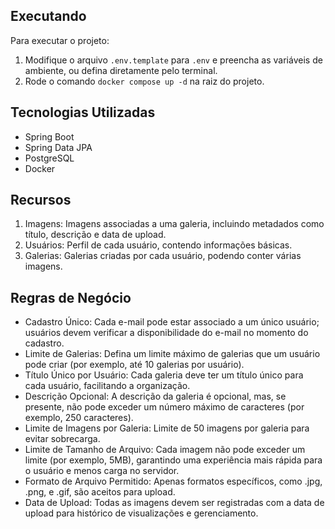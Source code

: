 ## Executando

Para executar o projeto:

1. Modifique o arquivo `.env.template` para `.env` e preencha as variáveis de ambiente, ou defina diretamente pelo terminal.
3. Rode o comando `docker compose up -d` na raiz do projeto.


## Tecnologias Utilizadas

* Spring Boot
* Spring Data JPA
* PostgreSQL
* Docker


## Recursos
1. Imagens: Imagens associadas a uma galeria, incluindo metadados como título, descrição e data de upload.
2. Usuários: Perfil de cada usuário, contendo informações básicas.
3. Galerias: Galerias criadas por cada usuário, podendo conter várias imagens.


## Regras de Negócio
* Cadastro Único: Cada e-mail pode estar associado a um único usuário; usuários devem verificar a disponibilidade do e-mail no momento do cadastro.
* Limite de Galerias: Defina um limite máximo de galerias que um usuário pode criar (por exemplo, até 10 galerias por usuário).
* Título Único por Usuário: Cada galeria deve ter um título único para cada usuário, facilitando a organização.
* Descrição Opcional: A descrição da galeria é opcional, mas, se presente, não pode exceder um número máximo de caracteres (por exemplo, 250 caracteres).
* Limite de Imagens por Galeria: Limite de 50 imagens por galeria para evitar sobrecarga.
* Limite de Tamanho de Arquivo: Cada imagem não pode exceder um limite (por exemplo, 5MB), garantindo uma experiência mais rápida para o usuário e menos carga no servidor.
* Formato de Arquivo Permitido: Apenas formatos específicos, como .jpg, .png, e .gif, são aceitos para upload.
* Data de Upload: Todas as imagens devem ser registradas com a data de upload para histórico de visualizações e gerenciamento.




